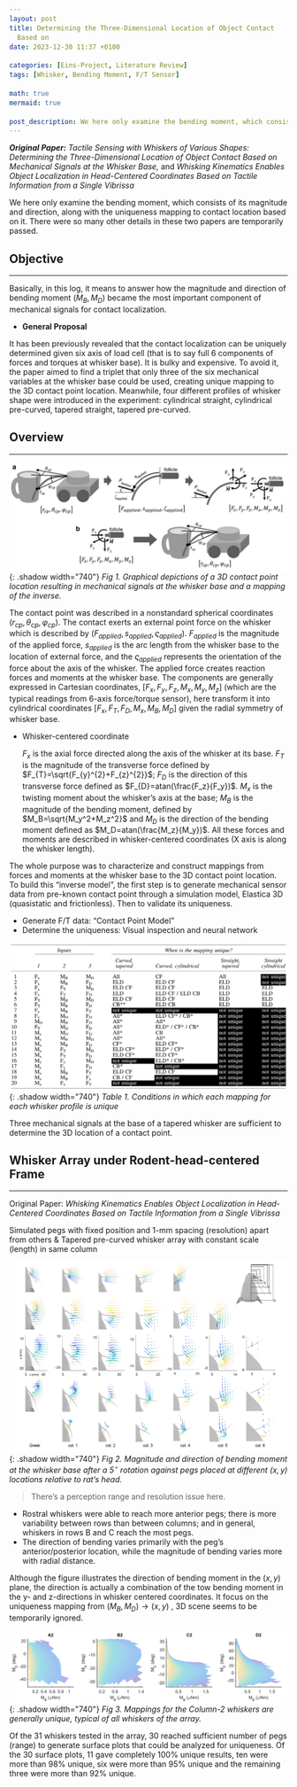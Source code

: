 ```yaml
---
layout: post
title: Determining the Three-Dimensional Location of Object Contact
  Based on
date: 2023-12-30 11:37 +0100

categories: [Eins-Project, Literature Review]
tags: [Whisker, Bending Moment, F/T Sensor]

math: true
mermaid: true

post_description: We here only examine the bending moment, which consists of its magnitude and direction, along with the uniqueness mapping to contact location based on it. 
---
```


***Original Paper:*** *Tactile Sensing with Whiskers of Various Shapes: Determining the Three-Dimensional Location of Object Contact Based on Mechanical Signals at the Whisker Base,* and *Whisking Kinematics Enables Object Localization in Head-Centered Coordinates Based on Tactile Information from a Single Vibrissa*

We here only examine the bending moment, which consists of its magnitude and direction, along with the uniqueness mapping to contact location based on it. There were so many other details in these two papers are temporarily passed. 

## Objective

---

Basically, in this log, it means to answer how the magnitude and direction of bending moment $(M_{B}, M_{D})$ became the most important component of mechanical signals for contact localization. 

- **General Proposal**

It has been previously revealed that the contact localization can be uniquely determined given six axis of load cell (that is to say full 6 components of forces and torques at whisker base). It is bulky and expensive. To avoid it, the paper aimed to find a triplet that only three of the six mechanical variables at the whisker base could be used, creating unique mapping to the 3D contact point location. Meanwhile, four different profiles of whisker shape were introduced in the experiment: cylindrical straight, cylindrical pre-curved, tapered straight, tapered pre-curved. 

## Overview

---

![Fig 1. Graphical depictions of a 3D contact point location resulting in mechanical signals at the whisker base and a mapping of the inverse. ](/localdata/assets/EinsProject/GraphicalDepictionOf3DContact.png){: .shadow width="740"}
_Fig 1. Graphical depictions of a 3D contact point location resulting in mechanical signals at the whisker base and a mapping of the inverse._

The contact point was described in a nonstandard spherical coordinates $(r_{cp}, \theta_{cp}, \varphi_{cp})$. The contact exerts an external point force on the whisker which is described by $(F_{applied}, s_{applied}, \varsigma_{applied})$. $F_{applied}$ is the magnitude of the applied force, $s_{applied}$ is the arc length from the whisker base to the location of external force, and the $\varsigma_{applied}$ represents the orientation of the force about the axis of the whisker. The applied force creates reaction forces and moments at the whisker base. The components are generally expressed in Cartesian coordinates, $[F_{x}, F_{y}, F_{z}, M_{x}, M_{y}, M_{z}]$ (which are the typical readings from 6-axis force/torque sensor), here transform it into cylindrical coordinates $[F_{x}, F_{T}, F_{D}, M_{x}, M_{B}, M_{D}]$ given the radial symmetry of whisker base.

- Whisker-centered coordinate
    
    $F_{x}$  is the axial force directed along the axis of the whisker at its base. $F_{T}$ is the magnitude of the transverse force defined by $F_{T}=\sqrt{F_{y}^{2}+F_{z}^{2}}$; $F_{D}$ is the direction of this transverse force defined as $F_{D}=atan(\frac{F_z}{F_y})$. $M_x$ is the twisting moment about the whisker’s axis at the base; $M_B$ is the magnitude of the bending moment, defined by $M_B=\sqrt{M_y^2+M_z^2}$ and $M_D$ is the direction of the bending moment defined as $M_D=atan(\frac{M_z}{M_y})$. All these forces and moments are described in whisker-centered coordinates (X axis is along the whisker length).
    

The whole purpose was to characterize and construct mappings from forces and moments at the whisker base to the 3D contact point location. To build this “inverse model”, the first step is to generate mechanical sensor data from pre-known contact point through a simulation model, Elastica 3D (quasistatic and frictionless). Then to validate its uniqueness. 

- Generate F/T data: “Contact Point Model”
- Determine the uniqueness: Visual inspection and neural network

![Table 1. Conditions in which each mapping for each whisker profile is unique](/localdata/assets/EinsProject/FTTripletExp.png){: .shadow width="740"}
_Table 1. Conditions in which each mapping for each whisker profile is unique_

Three mechanical signals at the base of a tapered whisker are sufficient to determine the 3D location of a contact point.

## Whisker Array under Rodent-head-centered Frame

---

Original Paper: *Whisking Kinematics Enables Object Localization in Head-Centered Coordinates Based on Tactile Information from a Single Vibrissa*

Simulated pegs with fixed position and 1-mm spacing (resolution) apart from others & Tapered pre-curved whisker array with constant scale (length) in same column

![Fig 2. Magnitude and direction of bending moment at the whisker base after a $5^\circ$ rotation against pegs placed at different $(x, y)$ locations relative to rat’s head. ](/localdata/assets/EinsProject/MiceWhiskerArray.png){: .shadow width="740"}
_Fig 2. Magnitude and direction of bending moment at the whisker base after a $5^\circ$ rotation against pegs placed at different $(x, y)$ locations relative to rat’s head._

> There’s a perception range and resolution issue here.
> 
- Rostral whiskers were able to reach more anterior pegs; there is more variability between rows than between columns; and in general, whiskers in rows B and C reach the most pegs.
- The direction of bending varies primarily with the peg’s anterior/posterior location, while the magnitude of bending varies more with radial distance.

Although the figure illustrates the direction of bending moment in the $(x, y )$ plane, the direction is actually a combination of the tow bending moment in the y- and z-directions in whisker centered coordinates. It focus on the uniqueness mapping from $(M_{B}, M_{D})\longrightarrow(x, y)$ , 3D scene seems to be temporarily ignored. 

![Fig 3. Mappings for the Column-2 whiskers are generally unique, typical of all whiskers of the array.](/localdata/assets/EinsProject/MappingWhiskerColumn.png){: .shadow width="740"}
_Fig 3. Mappings for the Column-2 whiskers are generally unique, typical of all whiskers of the array._

Of the 31 whiskers tested in the array, 30 reached sufficient number of pegs (range) to generate surface plots that could be analyzed for uniqueness. Of the 30 surface plots, 11 gave completely 100% unique results, ten were more than 98% unique, six were more than 95% unique and the remaining three were more than 92% unique.
